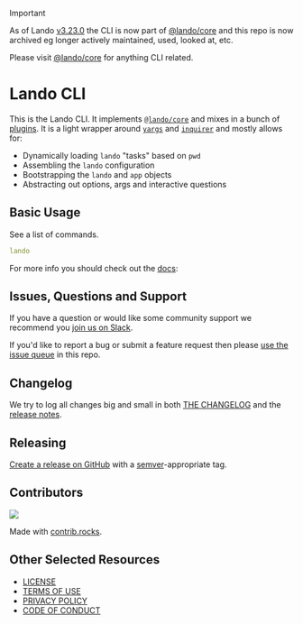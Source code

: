 > [!IMPORTANT]
> As of Lando [v3.23.0](https://github.com/lando/core/releases/tag/v3.23.0) the CLI is now part of [@lando/core](https://github.com/lando/core) and this repo is now archived eg longer actively maintained, used, looked at, etc.
>
> Please visit [@lando/core](https://github.com/lando/core) for anything CLI related.

# Lando CLI

This is the Lando CLI. It implements [`@lando/core`](https://github.com/lando/core) and mixes in a bunch of [plugins](https://github.com/lando/lando/tree/main/plugins). It is a light wrapper around  [`yargs`](https://www.npmjs.com/package/yargs) and [`inquirer`](https://www.npmjs.com/package/inquirer) and mostly allows for:

* Dynamically loading `lando` "tasks" based on `pwd`
* Assembling the `lando` configuration
* Bootstrapping the `lando` and `app` objects
* Abstracting out options, args and interactive questions

## Basic Usage

See a list of commands.

```yaml
lando
```

For more info you should check out the [docs](https://docs.lando.dev/cli):

## Issues, Questions and Support

If you have a question or would like some community support we recommend you [join us on Slack](https://launchpass.com/devwithlando).

If you'd like to report a bug or submit a feature request then please [use the issue queue](https://github.com/lando/cli-legacy/issues/new/choose) in this repo.

## Changelog

We try to log all changes big and small in both [THE CHANGELOG](https://github.com/lando/cli-legacy/blob/main/CHANGELOG.md) and the [release notes](https://github.com/lando/cli-legacy/releases).

## Releasing

[Create a release on GitHub](https://docs.github.com/en/repositories/releasing-projects-on-github/managing-releases-in-a-repository) with a [semver](https://semver.org)-appropriate tag.

## Contributors

<a href="https://github.com/lando/cli-legacy/graphs/contributors">
  <img src="https://contrib.rocks/image?repo=lando/cli-legacy" />
</a>

Made with [contrib.rocks](https://contrib.rocks).

## Other Selected Resources

* [LICENSE](/LICENSE)
* [TERMS OF USE](https://docs.lando.dev/terms)
* [PRIVACY POLICY](https://docs.lando.dev/privacy)
* [CODE OF CONDUCT](https://docs.lando.dev/coc)

